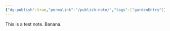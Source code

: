 ```yaml
---
{"dg-publish":true,"permalink":"/publish-note/","tags":["gardenEntry"]}
---
```


This is a test note. Banana. 